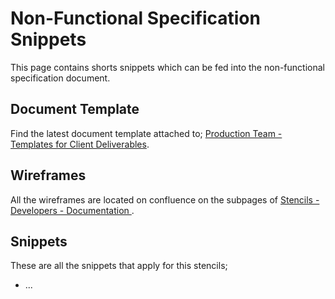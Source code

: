 Non-Functional Specification Snippets
=================

This page contains shorts snippets which can be fed into the non-functional specification document.

## Document Template
Find the latest document template attached to; [Production Team - Templates for Client Deliverables](https://confluence.cbr.au.funnelback.com/display/PNS/Production+Team+-+Templates+for+Client+Deliverables).

## Wireframes
All the wireframes are located on confluence on the subpages of [Stencils - Developers - Documentation ](https://confluence.cbr.au.funnelback.com/display/STEN/Stencils+-+Developers+-+Documentation).

## Snippets
These are all the snippets that apply for this stencils;
* ...
